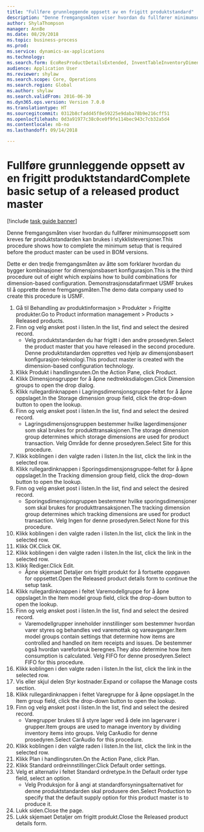 ```yaml
--- 
title: "Fullføre grunnleggende oppsett av en frigitt produktstandard"
description: "Denne fremgangsmåten viser hvordan du fullfører minimumsoppsett som kreves før produktstandarden kan brukes i stykklisteversjoner."
author: ShylaThompson
manager: AnnBe
ms.date: 08/29/2018
ms.topic: business-process
ms.prod: 
ms.service: dynamics-ax-applications
ms.technology: 
ms.search.form: EcoResProductDetailsExtended, InventTableInventoryDimensionGroups, InventItemOrderSetup
audience: Application User
ms.reviewer: shylaw
ms.search.scope: Core, Operations
ms.search.region: Global
ms.author: shylaw
ms.search.validFrom: 2016-06-30
ms.dyn365.ops.version: Version 7.0.0
ms.translationtype: HT
ms.sourcegitcommit: 0312b8cfadd45f8e59225e9daba78b9e216cff51
ms.openlocfilehash: 0d3a91977c38c0ce0f9fe114bec943c7cb32a5d4
ms.contentlocale: nb-no
ms.lasthandoff: 09/14/2018

---
```

# <a name="complete-basic-setup-of-a-released-product-master"></a><span data-ttu-id="7fa99-103">Fullføre grunnleggende oppsett av en frigitt produktstandard</span><span class="sxs-lookup"><span data-stu-id="7fa99-103">Complete basic setup of a released product master</span></span>

[!include [task guide banner](../../includes/task-guide-banner.md)]

<span data-ttu-id="7fa99-104">Denne fremgangsmåten viser hvordan du fullfører minimumsoppsett som kreves før produktstandarden kan brukes i stykklisteversjoner.</span><span class="sxs-lookup"><span data-stu-id="7fa99-104">This procedure shows how to complete the minimum setup that is required before the product master can be used in BOM versions.</span></span>

<span data-ttu-id="7fa99-105">Dette er den tredje fremgangsmåten av åtte som forklarer hvordan du bygger kombinasjoner for dimensjonsbasert konfigurasjon.</span><span class="sxs-lookup"><span data-stu-id="7fa99-105">This is the third procedure out of eight which explains how to build combinations for dimension-based configuration.</span></span> <span data-ttu-id="7fa99-106">Demonstrasjonsdatafirmaet USMF brukes til å opprette denne fremgangsmåten.</span><span class="sxs-lookup"><span data-stu-id="7fa99-106">The demo data company used to create this procedure is USMF.</span></span>

1. <span data-ttu-id="7fa99-107">Gå til Behandling av produktinformasjon > Produkter > Frigitte produkter.</span><span class="sxs-lookup"><span data-stu-id="7fa99-107">Go to Product information management > Products > Released products.</span></span>
2. <span data-ttu-id="7fa99-108">Finn og velg ønsket post i listen.</span><span class="sxs-lookup"><span data-stu-id="7fa99-108">In the list, find and select the desired record.</span></span>
    * <span data-ttu-id="7fa99-109">Velg produktstandarden du har frigitt i den andre prosedyren.</span><span class="sxs-lookup"><span data-stu-id="7fa99-109">Select the product master that you have released in the second procedure.</span></span> <span data-ttu-id="7fa99-110">Denne produktstandarden opprettes ved hjelp av dimensjonsbasert konfigurasjon-teknologi.</span><span class="sxs-lookup"><span data-stu-id="7fa99-110">This product master is created with the dimension-based configuration technology.</span></span>  
3. <span data-ttu-id="7fa99-111">Klikk Produkt i handlingsruten.</span><span class="sxs-lookup"><span data-stu-id="7fa99-111">On the Action Pane, click Product.</span></span>
4. <span data-ttu-id="7fa99-112">Klikk Dimensjonsgrupper for å åpne nedtrekksdialogen.</span><span class="sxs-lookup"><span data-stu-id="7fa99-112">Click Dimension groups to open the drop dialog.</span></span>
5. <span data-ttu-id="7fa99-113">Klikk rullegardinknappen i Lagringsdimensjonsgruppe-feltet for å åpne oppslaget.</span><span class="sxs-lookup"><span data-stu-id="7fa99-113">In the Storage dimension group field, click the drop-down button to open the lookup.</span></span>
6. <span data-ttu-id="7fa99-114">Finn og velg ønsket post i listen.</span><span class="sxs-lookup"><span data-stu-id="7fa99-114">In the list, find and select the desired record.</span></span>
    * <span data-ttu-id="7fa99-115">Lagringsdimensjonsgruppen bestemmer hvilke lagerdimensjoner som skal brukes for produkttransaksjonen.</span><span class="sxs-lookup"><span data-stu-id="7fa99-115">The storage dimension group determines which storage dimensions are used for product transaction.</span></span> <span data-ttu-id="7fa99-116">Velg Område for denne prosedyren.</span><span class="sxs-lookup"><span data-stu-id="7fa99-116">Select Site for this procedure.</span></span>  
7. <span data-ttu-id="7fa99-117">Klikk koblingen i den valgte raden i listen.</span><span class="sxs-lookup"><span data-stu-id="7fa99-117">In the list, click the link in the selected row.</span></span>
8. <span data-ttu-id="7fa99-118">Klikk rullegardinknappen i Sporingsdimensjonsgruppe-feltet for å åpne oppslaget.</span><span class="sxs-lookup"><span data-stu-id="7fa99-118">In the Tracking dimension group field, click the drop-down button to open the lookup.</span></span>
9. <span data-ttu-id="7fa99-119">Finn og velg ønsket post i listen.</span><span class="sxs-lookup"><span data-stu-id="7fa99-119">In the list, find and select the desired record.</span></span>
    * <span data-ttu-id="7fa99-120">Sporingsdimensjonsgruppen bestemmer hvilke sporingsdimensjoner som skal brukes for produkttransaksjonen.</span><span class="sxs-lookup"><span data-stu-id="7fa99-120">The tracking dimension group determines which tracking dimensions are used for product transaction.</span></span> <span data-ttu-id="7fa99-121">Velg Ingen for denne prosedyren.</span><span class="sxs-lookup"><span data-stu-id="7fa99-121">Select None for this procedure.</span></span>  
10. <span data-ttu-id="7fa99-122">Klikk koblingen i den valgte raden i listen.</span><span class="sxs-lookup"><span data-stu-id="7fa99-122">In the list, click the link in the selected row.</span></span>
11. <span data-ttu-id="7fa99-123">Klikk OK.</span><span class="sxs-lookup"><span data-stu-id="7fa99-123">Click OK.</span></span>
12. <span data-ttu-id="7fa99-124">Klikk koblingen i den valgte raden i listen.</span><span class="sxs-lookup"><span data-stu-id="7fa99-124">In the list, click the link in the selected row.</span></span>
13. <span data-ttu-id="7fa99-125">Klikk Rediger.</span><span class="sxs-lookup"><span data-stu-id="7fa99-125">Click Edit.</span></span>
    * <span data-ttu-id="7fa99-126">Åpne skjemaet Detaljer om frigitt produkt for å fortsette oppgaven for oppsettet.</span><span class="sxs-lookup"><span data-stu-id="7fa99-126">Open the Released product details form to continue the setup task.</span></span>  
14. <span data-ttu-id="7fa99-127">Klikk rullegardinknappen i feltet Varemodellgruppe for å åpne oppslaget.</span><span class="sxs-lookup"><span data-stu-id="7fa99-127">In the Item model group field, click the drop-down button to open the lookup.</span></span>
15. <span data-ttu-id="7fa99-128">Finn og velg ønsket post i listen.</span><span class="sxs-lookup"><span data-stu-id="7fa99-128">In the list, find and select the desired record.</span></span>
    * <span data-ttu-id="7fa99-129">Varemodellgrupper inneholder innstillinger som bestemmer hvordan varer styres og behandles ved varemottak og vareavganger.</span><span class="sxs-lookup"><span data-stu-id="7fa99-129">Item model groups contain settings that determine how items are controlled and handled on item receipts and issues.</span></span> <span data-ttu-id="7fa99-130">De bestemmer også hvordan vareforbruk beregnes.</span><span class="sxs-lookup"><span data-stu-id="7fa99-130">They also determine how item consumption is calculated.</span></span> <span data-ttu-id="7fa99-131">Velg FIFO for denne prosedyren.</span><span class="sxs-lookup"><span data-stu-id="7fa99-131">Select   FIFO for this procedure.</span></span>  
16. <span data-ttu-id="7fa99-132">Klikk koblingen i den valgte raden i listen.</span><span class="sxs-lookup"><span data-stu-id="7fa99-132">In the list, click the link in the selected row.</span></span>
17. <span data-ttu-id="7fa99-133">Vis eller skjul delen Styr kostnader.</span><span class="sxs-lookup"><span data-stu-id="7fa99-133">Expand or collapse the Manage costs section.</span></span>
18. <span data-ttu-id="7fa99-134">Klikk rullegardinknappen i feltet Varegruppe for å åpne oppslaget.</span><span class="sxs-lookup"><span data-stu-id="7fa99-134">In the Item group field, click the drop-down button to open the lookup.</span></span>
19. <span data-ttu-id="7fa99-135">Finn og velg ønsket post i listen.</span><span class="sxs-lookup"><span data-stu-id="7fa99-135">In the list, find and select the desired record.</span></span>
    * <span data-ttu-id="7fa99-136">Varegrupper brukes til å styre lager ved å dele inn lagervarer i grupper.</span><span class="sxs-lookup"><span data-stu-id="7fa99-136">Item groups are used to manage inventory by dividing inventory items into groups.</span></span> <span data-ttu-id="7fa99-137">Velg CarAudio for denne prosedyren.</span><span class="sxs-lookup"><span data-stu-id="7fa99-137">Select   CarAudio for this procedure.</span></span>  
20. <span data-ttu-id="7fa99-138">Klikk koblingen i den valgte raden i listen.</span><span class="sxs-lookup"><span data-stu-id="7fa99-138">In the list, click the link in the selected row.</span></span>
21. <span data-ttu-id="7fa99-139">Klikk Plan i handlingsruten.</span><span class="sxs-lookup"><span data-stu-id="7fa99-139">On the Action Pane, click Plan.</span></span>
22. <span data-ttu-id="7fa99-140">Klikk Standard ordreinnstillinger.</span><span class="sxs-lookup"><span data-stu-id="7fa99-140">Click Default order settings.</span></span>
23. <span data-ttu-id="7fa99-141">Velg et alternativ i feltet Standard ordretype.</span><span class="sxs-lookup"><span data-stu-id="7fa99-141">In the Default order type field, select an option.</span></span>
    * <span data-ttu-id="7fa99-142">Velg Produksjon for å angi at standardforsyningsalternativet for denne produktstandarden skal produsere den.</span><span class="sxs-lookup"><span data-stu-id="7fa99-142">Select Production to specify that the default supply option for this product master is to produce it.</span></span>  
24. <span data-ttu-id="7fa99-143">Lukk siden.</span><span class="sxs-lookup"><span data-stu-id="7fa99-143">Close the page.</span></span>
25. <span data-ttu-id="7fa99-144">Lukk skjemaet Detaljer om frigitt produkt.</span><span class="sxs-lookup"><span data-stu-id="7fa99-144">Close the Released product details form.</span></span>


